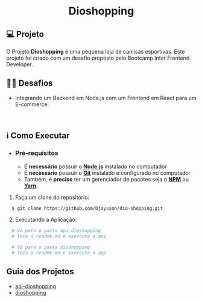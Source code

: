 <h1 align="center">Dioshopping</h1>

## 💻 Projeto

O Projeto **Dioshopping** é uma pequena loja de camisas esportivas. Este projeto foi criado com um desafio proposto pelo Bootcamp Inter Frontend Developer.
<br>

## 🏋️‍♀️ Desafios

- Integrando um Backend em Node.js com um Frontend em React para um E-commerce.

<br>

## ℹ️ Como Executar

- ### **Pré-requisitos**

  - É **necessário** possuir o **[Node.js](https://nodejs.org/en/)** instalado no computador
  - É **necessário** possuir o **[Git](https://git-scm.com/)** instalado e configurado no computador
  - Também, é **preciso** ter um gerenciador de pacotes seja o **[NPM](https://www.npmjs.com/)** ou **[Yarn](https://yarnpkg.com/)**.

1. Faça um clone do repositório:

```sh
  $ git clone https://github.com/Djaysson/dio-shopping.git
```

2. Executando a Aplicação:

```sh
  # Vá para o pasta api-dioshopping
  # leia o readme.md e exercute a api

  # Vá para o pasta dioshopping
  # leia o readme.md e exercute o app
```

## Guia dos Projetos

- [api-dioshopping](api-dioshopping)
- [dioshopping](dioshopping)
